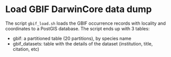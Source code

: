 # Load GBIF DarwinCore data dump

The script `gbif_load.sh` loads the GBIF occurrence records with locality and coordinates to a PostGIS database. The script ends up with 3 tables:

 * gbif: a partitioned table (20 partitions), by species name
 * gbif_datasets: table with the details of the dataset (institution, title, citation, etc)
